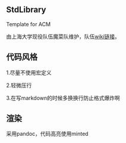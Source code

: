 ## StdLibrary

Template for ACM

由上海大学现役队伍魔菜队维护，队伍[wiki链接](http://modcsl.cn/wiki/index.php/Magic_Vegetable_(2019))。

## 代码风格

1.尽量不使用宏定义

2.轻微压行

3.在写markdown的时候多换换行防止格式爆炸啊

## 渲染

采用pandoc，代码高亮使用minted